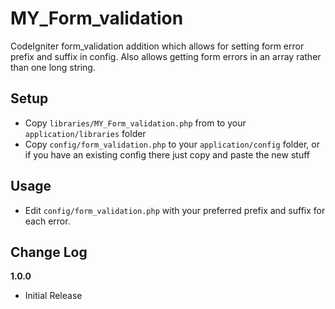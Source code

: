 # MY_Form_validation

CodeIgniter form_validation addition which allows for setting form error prefix and suffix in config. Also allows getting form errors in an array rather than one long string.

## Setup

* Copy ```libraries/MY_Form_validation.php``` from to your ```application/libraries``` folder
* Copy ```config/form_validation.php``` to your ```application/config``` folder, or if you have an existing config there just copy and paste the new stuff

## Usage

* Edit ```config/form_validation.php``` with your preferred prefix and suffix for each error.

## Change Log

**1.0.0** 

* Initial Release